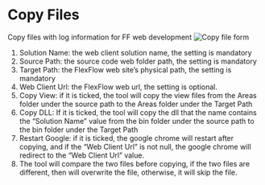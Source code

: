 # Copy Files
Copy files with log information for FF web development
![Copy file form](https://github.com/Bluepearls/CopyFilesRepository/blob/master/CopyFilesWithLogInfo/CopyFiles.jpg)
1.	Solution Name: the web client solution name, the setting is mandatory
2.	Source Path: the source code web folder path, the setting is mandatory
3.	Target Path: the FlexFlow web site’s physical path, the setting is mandatory
4.	Web Client Url: the FlexFlow web url, the setting is optional.
5.	Copy View: if it is ticked, the tool will copy the view files from the Areas folder under the source path to the Areas folder under the Target Path
6.	Copy DLL: If it is ticked, the tool will copy the dll that the name contains the “Solution Name” value from the bin folder under the   source path to the bin folder under the Target Path
7.	Restart Google: if it is ticked, the google chrome will restart after copying, and if the “Web Client Url” is not null, the google chrome will redirect to the “Web Client Url” value.
8.	The tool will compare the two files before copying, if the two files are different, then will overwrite the file, otherwise, it will skip the file. 
